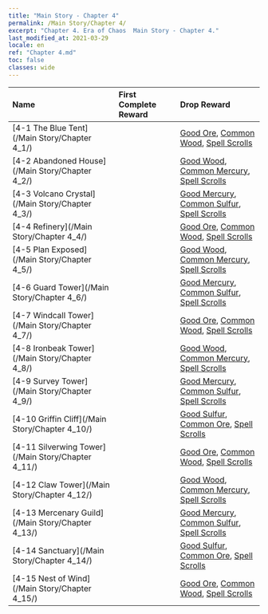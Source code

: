```yaml
---
title: "Main Story - Chapter 4"
permalink: /Main Story/Chapter 4/
excerpt: "Chapter 4. Era of Chaos  Main Story - Chapter 4."
last_modified_at: 2021-03-29
locale: en
ref: "Chapter 4.md"
toc: false
classes: wide
---
```


  | Name |  First Complete Reward | Drop Reward |
  |:------------|:------------|:------------| 
  | [4-1 The Blue Tent](/Main Story/Chapter 4_1/) |  | [Good Ore](/Items/mat_12/), [Common Wood](/Items/mat_7/), [Spell Scrolls](/Items/con_694/) |
  | [4-2 Abandoned House](/Main Story/Chapter 4_2/) |  | [Good Wood](/Items/mat_13/), [Common Mercury](/Items/mat_8/), [Spell Scrolls](/Items/con_694/) |
  | [4-3 Volcano Crystal](/Main Story/Chapter 4_3/) |  | [Good Mercury](/Items/mat_14/), [Common Sulfur](/Items/mat_9/), [Spell Scrolls](/Items/con_694/) |
  | [4-4 Refinery](/Main Story/Chapter 4_4/) |  | [Good Ore](/Items/mat_12/), [Common Wood](/Items/mat_7/), [Spell Scrolls](/Items/con_694/) |
  | [4-5 Plan Exposed](/Main Story/Chapter 4_5/) |  | [Good Wood](/Items/mat_13/), [Common Mercury](/Items/mat_8/), [Spell Scrolls](/Items/con_694/) |
  | [4-6 Guard Tower](/Main Story/Chapter 4_6/) |  | [Good Mercury](/Items/mat_14/), [Common Sulfur](/Items/mat_9/), [Spell Scrolls](/Items/con_694/) |
  | [4-7 Windcall Tower](/Main Story/Chapter 4_7/) |  | [Good Ore](/Items/mat_12/), [Common Wood](/Items/mat_7/), [Spell Scrolls](/Items/con_694/) |
  | [4-8 Ironbeak Tower](/Main Story/Chapter 4_8/) |  | [Good Wood](/Items/mat_13/), [Common Mercury](/Items/mat_8/), [Spell Scrolls](/Items/con_694/) |
  | [4-9 Survey Tower](/Main Story/Chapter 4_9/) |  | [Good Mercury](/Items/mat_14/), [Common Sulfur](/Items/mat_9/), [Spell Scrolls](/Items/con_694/) |
  | [4-10 Griffin Cliff](/Main Story/Chapter 4_10/) |  | [Good Sulfur](/Items/mat_15/), [Common Ore](/Items/mat_6/), [Spell Scrolls](/Items/con_694/) |
  | [4-11 Silverwing Tower](/Main Story/Chapter 4_11/) |  | [Good Ore](/Items/mat_12/), [Common Wood](/Items/mat_7/), [Spell Scrolls](/Items/con_694/) |
  | [4-12 Claw Tower](/Main Story/Chapter 4_12/) |  | [Good Wood](/Items/mat_13/), [Common Mercury](/Items/mat_8/), [Spell Scrolls](/Items/con_694/) |
  | [4-13 Mercenary Guild](/Main Story/Chapter 4_13/) |  | [Good Mercury](/Items/mat_14/), [Common Sulfur](/Items/mat_9/), [Spell Scrolls](/Items/con_694/) |
  | [4-14 Sanctuary](/Main Story/Chapter 4_14/) |  | [Good Sulfur](/Items/mat_15/), [Common Ore](/Items/mat_6/), [Spell Scrolls](/Items/con_694/) |
  | [4-15 Nest of Wind](/Main Story/Chapter 4_15/) |  | [Good Ore](/Items/mat_12/), [Common Wood](/Items/mat_7/), [Spell Scrolls](/Items/con_694/) |
